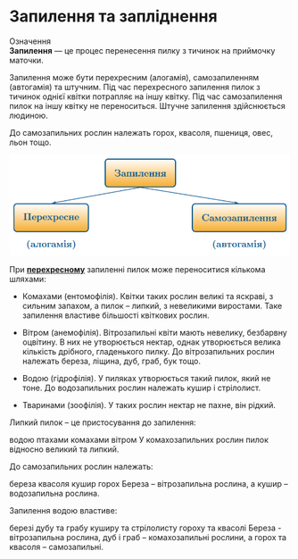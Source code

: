 Запилення та запліднення
========================

<div class="eoz-wrap">
<span class="eoz">Означення</span>
<div class="eoz-text">
<b>Запилення</b> — це процес перенесення пилку з тичинок на приймочку маточки.
</div>
</div>

Запилення може бути <span class="p1">перехресним</span> (алогамія), <span class="p1">самозапиленням</span>
(автогамія) та <span class="p1">штучним</span>. Під час перехресного запилення пилок з
тичинок однієї квітки потрапляє на іншу квітку. Під час самозапилення
пилок на іншу квітку не переноситься. Штучне запилення здійснюється
людиною.

До самозапильних рослин належать горох, квасоля, пшениця, овес, льон тощо.

<div align="center">
<img src="diagrama1.png" width="550">
</div>

При <b><u>перехресному</u></b> запиленні пилок може переноситися кількома шляхами:

-   Комахами (ентомофілія). Квітки таких рослин великі та яскраві, з
    сильним запахом, а пилок – липкий, з невеликими виростами. Таке
    запилення властиве більшості квіткових рослин.

-   Вітром (анемофілія). Вітрозапильні квіти мають невелику,
    безбарвну оцвітину. В них не утворюється нектар, однак утворюється
    велика кількість дрібного, гладенького пилку. До вітрозапильних
    рослин належать береза, ліщина, дуб, граб, бук тощо.

-   Водою (гідрофілія). У пиляках утворюється такий пилок, який не тоне.
    До водозапильних рослин належать кушир і стрілолист.

-   Тваринами (зоофілія). У таких рослин нектар не пахне, він рідкий.

<quiz>
<question>
<p>Липкий пилок – це пристосування до запилення:</p>
<answer>водою</answer>
<answer>птахами</answer>
<answer correct>комахами</answer>
<answer>вітром</answer>
<explanation>
У комахозапильних рослин пилок відносно великий та липкий.
</explanation>
</question>
<question multiple>
<p>До самозапильних рослин належать:</p>
<answer>береза</answer>
<answer correct>квасоля</answer>
<answer>кушир</answer>
<answer correct>горох</answer>
<explanation>
Береза – вітрозапильна рослина, а кушир – водозапильна рослина.
</explanation>
</question>
<question>
<p>Запилення водою властиве:</p>
<answer>березі</answer>
<answer>дубу та грабу</answer>
<answer correct>куширу та стрілолисту</answer>
<answer>гороху та квасолі </answer>
<explanation>
Береза - вітрозапильна рослина, дуб і граб – комахозапильні рослини, а горох та квасоля – самозапильні.
</explanation>
</question>
</quiz>